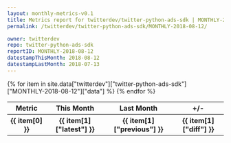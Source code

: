 ```yaml
---
layout: monthly-metrics-v0.1
title: Metrics report for twitterdev/twitter-python-ads-sdk | MONTHLY-2018-08-12 | 2018-08-12
permalink: /twitterdev/twitter-python-ads-sdk/MONTHLY-2018-08-12/

owner: twitterdev
repo: twitter-python-ads-sdk
reportID: MONTHLY-2018-08-12
datestampThisMonth: 2018-08-12
datestampLastMonth: 2018-07-13
---
```


<table style="width: 100%">
    <tr>
        <th>Metric</th>
        <th>This Month</th>
        <th>Last Month</th>
        <th>+/-</th>
    </tr>
    {% for item in site.data["twitterdev"]["twitter-python-ads-sdk"]["MONTHLY-2018-08-12"]["data"] %}
    <tr>
        <th>{{ item[0] }}</th>
        <th>{{ item[1]["latest"] }}</th>
        <th>{{ item[1]["previous"] }}</th>
        <th>{{ item[1]["diff"] }}</th>
    </tr>
    {% endfor %}
</table>
